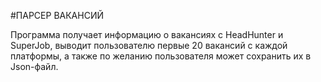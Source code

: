 #ПАРСЕР ВАКАНСИЙ

Программа получает информацию о вакансиях с HeadHunter и SuperJob,
выводит пользователю первые 20 вакансий с каждой платформы,
а также по желанию пользователя может сохранить их в Json-файл.